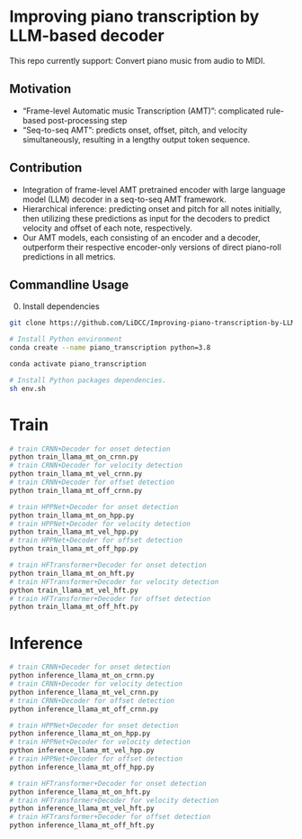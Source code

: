 
# Improving piano transcription by LLM-based decoder

This repo currently support:
Convert piano music from audio to MIDI.

## Motivation
- “Frame-level Automatic music Transcription (AMT)”: complicated rule-based post-processing step
- “Seq-to-seq AMT”: predicts onset, offset, pitch, and velocity simultaneously, resulting in a lengthy output token sequence.

## Contribution
- Integration of frame-level AMT pretrained encoder with large language model (LLM) decoder in a seq-to-seq AMT framework.
- Hierarchical inference: predicting onset and pitch for all notes initially, then utilizing these predictions as input for the decoders to predict velocity and offset of each note, respectively.
- Our AMT models, each consisting of an encoder and a decoder, outperform their respective encoder-only versions of direct piano-roll predictions in all metrics.

## Commandline Usage
0. Install dependencies

```bash
git clone https://github.com/LiDCC/Improving-piano-transcription-by-LLM-based-decoder.git

# Install Python environment
conda create --name piano_transcription python=3.8

conda activate piano_transcription

# Install Python packages dependencies.
sh env.sh

```

# Train
```bash
# train CRNN+Decoder for onset detection
python train_llama_mt_on_crnn.py
# train CRNN+Decoder for velocity detection
python train_llama_mt_vel_crnn.py
# train CRNN+Decoder for offset detection
python train_llama_mt_off_crnn.py

# train HPPNet+Decoder for onset detection
python train_llama_mt_on_hpp.py
# train HPPNet+Decoder for velocity detection
python train_llama_mt_vel_hpp.py
# train HPPNet+Decoder for offset detection
python train_llama_mt_off_hpp.py

# train HFTransformer+Decoder for onset detection
python train_llama_mt_on_hft.py
# train HFTransformer+Decoder for velocity detection
python train_llama_mt_vel_hft.py
# train HFTransformer+Decoder for offset detection
python train_llama_mt_off_hft.py
```

# Inference
```bash
# train CRNN+Decoder for onset detection
python inference_llama_mt_on_crnn.py
# train CRNN+Decoder for velocity detection
python inference_llama_mt_vel_crnn.py
# train CRNN+Decoder for offset detection
python inference_llama_mt_off_crnn.py

# train HPPNet+Decoder for onset detection
python inference_llama_mt_on_hpp.py
# train HPPNet+Decoder for velocity detection
python inference_llama_mt_vel_hpp.py
# train HPPNet+Decoder for offset detection
python inference_llama_mt_off_hpp.py

# train HFTransformer+Decoder for onset detection
python inference_llama_mt_on_hft.py
# train HFTransformer+Decoder for velocity detection
python inference_llama_mt_vel_hft.py
# train HFTransformer+Decoder for offset detection
python inference_llama_mt_off_hft.py
```
